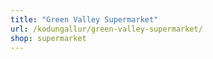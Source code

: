 ```yaml
---
title: "Green Valley Supermarket"
url: /kodungallur/green-valley-supermarket/
shop: supermarket
---
```

